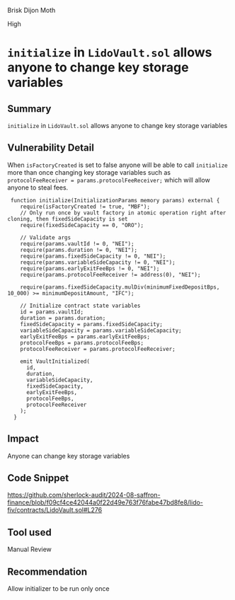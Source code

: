 Brisk Dijon Moth

High

# `initialize` in `LidoVault.sol` allows anyone to change key storage variables

## Summary
`initialize` in `LidoVault.sol` allows anyone to change key storage variables
## Vulnerability Detail
When `isFactoryCreated` is set to false anyone will be able to call `initialize` more than once changing key storage variables such as `protocolFeeReceiver = params.protocolFeeReceiver;` which will allow anyone to steal fees.
```solidity
 function initialize(InitializationParams memory params) external {
    require(isFactoryCreated != true, "MBF");
    // Only run once by vault factory in atomic operation right after cloning, then fixedSideCapacity is set
    require(fixedSideCapacity == 0, "ORO");

    // Validate args
    require(params.vaultId != 0, "NEI");
    require(params.duration != 0, "NEI");
    require(params.fixedSideCapacity != 0, "NEI");
    require(params.variableSideCapacity != 0, "NEI");
    require(params.earlyExitFeeBps != 0, "NEI");
    require(params.protocolFeeReceiver != address(0), "NEI");

    require(params.fixedSideCapacity.mulDiv(minimumFixedDepositBps, 10_000) >= minimumDepositAmount, "IFC");

    // Initialize contract state variables
    id = params.vaultId;
    duration = params.duration;
    fixedSideCapacity = params.fixedSideCapacity;
    variableSideCapacity = params.variableSideCapacity;
    earlyExitFeeBps = params.earlyExitFeeBps;
    protocolFeeBps = params.protocolFeeBps;
    protocolFeeReceiver = params.protocolFeeReceiver;

    emit VaultInitialized(
      id,
      duration,
      variableSideCapacity,
      fixedSideCapacity,
      earlyExitFeeBps,
      protocolFeeBps,
      protocolFeeReceiver
    );
  }

```
## Impact
Anyone can change key storage variables
## Code Snippet
https://github.com/sherlock-audit/2024-08-saffron-finance/blob/f09cf4ce42044a0f22d49e763f76fabe47bd8fe8/lido-fiv/contracts/LidoVault.sol#L276
## Tool used

Manual Review

## Recommendation
Allow initializer to be run only once